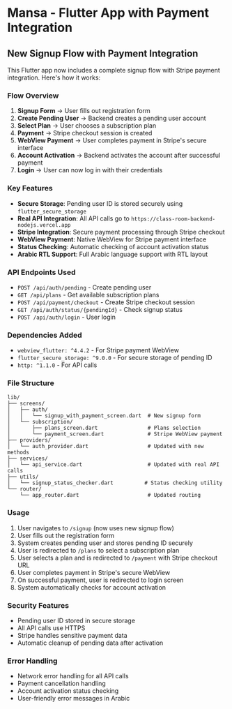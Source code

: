# Mansa - Flutter App with Payment Integration

## New Signup Flow with Payment Integration

This Flutter app now includes a complete signup flow with Stripe payment integration. Here's how it works:

### Flow Overview

1. **Signup Form** → User fills out registration form
2. **Create Pending User** → Backend creates a pending user account
3. **Select Plan** → User chooses a subscription plan
4. **Payment** → Stripe checkout session is created
5. **WebView Payment** → User completes payment in Stripe's secure interface
6. **Account Activation** → Backend activates the account after successful payment
7. **Login** → User can now log in with their credentials

### Key Features

- **Secure Storage**: Pending user ID is stored securely using `flutter_secure_storage`
- **Real API Integration**: All API calls go to `https://class-room-backend-nodejs.vercel.app`
- **Stripe Integration**: Secure payment processing through Stripe checkout
- **WebView Payment**: Native WebView for Stripe payment interface
- **Status Checking**: Automatic checking of account activation status
- **Arabic RTL Support**: Full Arabic language support with RTL layout

### API Endpoints Used

- `POST /api/auth/pending` - Create pending user
- `GET /api/plans` - Get available subscription plans
- `POST /api/payment/checkout` - Create Stripe checkout session
- `GET /api/auth/status/{pendingId}` - Check signup status
- `POST /api/auth/login` - User login

### Dependencies Added

- `webview_flutter: ^4.4.2` - For Stripe payment WebView
- `flutter_secure_storage: ^9.0.0` - For secure storage of pending ID
- `http: ^1.1.0` - For API calls

### File Structure

```
lib/
├── screens/
│   ├── auth/
│   │   └── signup_with_payment_screen.dart  # New signup form
│   └── subscription/
│       ├── plans_screen.dart                # Plans selection
│       └── payment_screen.dart              # Stripe WebView payment
├── providers/
│   └── auth_provider.dart                   # Updated with new methods
├── services/
│   └── api_service.dart                     # Updated with real API calls
├── utils/
│   └── signup_status_checker.dart          # Status checking utility
└── router/
    └── app_router.dart                      # Updated routing
```

### Usage

1. User navigates to `/signup` (now uses new signup flow)
2. User fills out the registration form
3. System creates pending user and stores pending ID securely
4. User is redirected to `/plans` to select a subscription plan
5. User selects a plan and is redirected to `/payment` with Stripe checkout URL
6. User completes payment in Stripe's secure WebView
7. On successful payment, user is redirected to login screen
8. System automatically checks for account activation

### Security Features

- Pending user ID stored in secure storage
- All API calls use HTTPS
- Stripe handles sensitive payment data
- Automatic cleanup of pending data after activation

### Error Handling

- Network error handling for all API calls
- Payment cancellation handling
- Account activation status checking
- User-friendly error messages in Arabic

